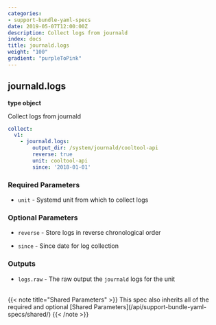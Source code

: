 ```yaml
---
categories:
- support-bundle-yaml-specs
date: 2019-05-07T12:00:00Z
description: Collect logs from journald
index: docs
title: journald.logs
weight: "100"
gradient: "purpleToPink"
---
```


## journald.logs

**type object**

Collect logs from journald


```yaml
collect:
  v1:
    - journald.logs:
        output_dir: /system/journald/cooltool-api
        reverse: true
        unit: cooltool-api
        since: '2018-01-01'
```


### Required Parameters


- `unit` - Systemd unit from which to collect logs



### Optional Parameters


- `reverse` - Store logs in reverse chronological order


- `since` - Since date for log collection



### Outputs

    
- `logs.raw` - The raw output the `journald` logs for the unit


<br>
{{< note title="Shared Parameters" >}}
This spec also inherits all of the required and optional [Shared Parameters](/api/support-bundle-yaml-specs/shared/)
{{< /note >}}

  